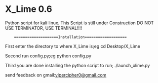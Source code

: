 # X_Lime 0.6
Python script for kali linux.
This Script is still under Construction
DO NOT USE TERMINATOR, USE TERMINAL!!!!


        ====================Installation===================                                      

  First enter the directory to where X_Lime is;eg cd Desktop/X_Lime
  
  Second run config.py;eg python config.py
  
  Third you are done installing the python script to run; ./launch_xlime.py

send feedback on gmail:vipercipher0@gmail.com
